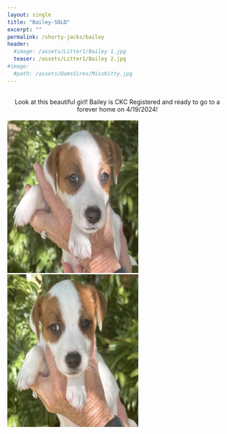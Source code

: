 ```yaml
---
layout: single
title: "Bailey-SOLD"
excerpt: ""
permalink: /shorty-jacks/bailey
header: 
  #image: /assets/Litter1/Bailey 1.jpg
  teaser: /assets/Litter1/Bailey 2.jpg
#image:
  #path: /assets/DamsSires/MissKitty.jpg
---
```

 <br>
 <center>Look at this beautiful girl! Bailey is CKC Registered and ready to go to a forever home on 4/19/2024!</center>
 <br>

 <img src="/assets/Litter1/Bailey 1.jpg" alt="Ace1" style="width:300px;height:350px;">
 <img src="/assets/Litter1/Bailey 2.jpg" alt="Ace1" style="width:300px;height:350px;">